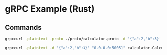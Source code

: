 # gRPC Example (Rust)

## Commands

```bash
grpccurl -plaintext -proto ./proto/calculator.proto -d '{"a":2,"b":3}' "0.0.0.0:50051" calculator.Calculator.Add
```

```bash
grpccurl -plaintext -d '{"a":2,"b":3}' "0.0.0.0:50051" calculator.Calculator.Add
```